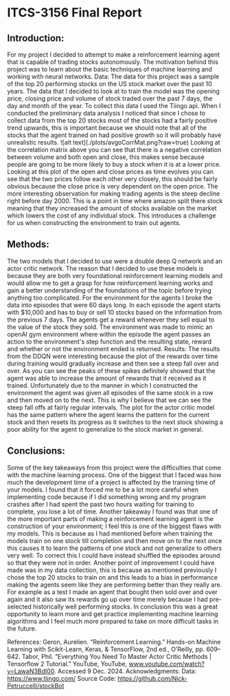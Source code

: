 <h1>ITCS-3156 Final Report</h1>

<h2>Introduction:</h2>
For my project I decided to attempt to make a reinforcement learning agent that is capable of trading stocks autonomously. The motivation behind this project was to learn about the basic techniques of machine learning and working with neural networks. 
Data:
The data for this project was a sample of the top 20 performing stocks on the US stock market over the past 10 years. The data that I decided to look at to train the model was the opening price, closing price and volume of stock traded over the past 7 days, the day and month of the year. To collect this data I used the Tiingo api. When I conducted the preliminary data analysis I noticed that since I chose to collect data from the top 20 stocks most of the stocks had a fairly positive trend upwards, this is important because we should note that all of the stocks that the agent trained on had positive growth so it will probably have unrealistic results. 
![alt text](./plots/avgoCorrMat.png?raw=true)
Looking at the correlation matrix above you can see that there is a negative correlation between volume and both open and close, this makes sense because people are going to be more likely to buy a stock when it is at a lower price. 
Looking at this plot of the open and close prices as time evolves you can see that the two prices follow each other very closely, this should be fairly obvious because the close price is very dependent on the open price. The more interesting observation for making trading agents is the steep decline right before day 2000. This is a point in time where amazon split there stock meaning that they increased the amount of stocks available on the market which lowers the cost of any individual stock. This introduces a challenge for us when constructing the environment to train out agents.
<h2>Methods:</h2>
The two models that I decided to use were a double deep Q network and an actor critic network. The reason that I decided to use these models is because they are both very foundational reinforcement learning models and would allow me to get a grasp for how reinforcement learning works and gain a better understanding of the foundations of the topic before trying anything too complicated. For the environment for the agents I broke the data into episodes that were 60 days long. In each episode the agent starts with $10,000 and has to buy or sell 10 stocks based on the information from the previous 7 days. The agents get a reward whenever they sell equal to the value of the stock they sold. The environment was made to mimic an openAI gym environment where within the episode the agent passes an action to the environment's step function and the resulting state, reward and whether or not the environment ended is returned.
Results:
The results from the DDQN were interesting because the plot of the rewards over time during training would gradually increase and then see a steep fall over and over.
As you can see the peaks of these spikes definitely showed that the agent was able to increase the amount of rewards that it received as it trained. Unfortunately due to the manner in which I constructed the environment the agent was given all episodes of the same stock in a row and then moved on to the next. This is why I believe that we can see the steep fall offs at fairly regular intervals.
The plot for the actor critic model has the same pattern where the agent learns the pattern for the current stock and then resets its progress as it switches to the next stock showing a poor ability for the agent to generalize to the stock market in general.


<h2>Conclusions:</h2>
Some of the key takeaways from this project were the difficulties that come with the machine learning process. One of the biggest that I faced was how much the development time of a project is affected by the training time of your models. I found that it forced me to be a lot more careful when implementing code because if I did something wrong and my program crashes after I had spent the past two hours waiting for training to complete, you lose a lot of time. Another takeaway I found was that one of the more important parts of making a reinforcement learning agent is the construction of your environment; I feel this is one of the biggest flaws with my models. This is because as I had mentioned before when training the models train on one stock till completion and then move on to the next once this causes it to learn the patterns of one stock and not generalize to others very well. To correct this I could have instead shuffled the episodes around so that they were not in order. Another point of improvement I could have made was in my data collection, this is because as mentioned previously I chose the top 20 stocks to train on and this leads to a bias in performance making the agents seem like they are performing better than they really are. For example as a test I made an agent that bought then sold over and over again and it also saw its rewards go up over time merely because I had pre-selected historically well performing stocks. In conclusion this was a great opportunity to learn more and get practice implementing machine learning algorithms and I feel much more prepared to take on more difficult tasks in the future.

References:
Geron, Aurelien. “Reinforcement Learning.” Hands-on Machine Learning with Scikit-Learn, Keras, & TensorFlow, 2nd ed., O’Reilly, pp. 609–642. 
Tabor, Phil. “Everything You Need To Master Actor Critic Methods | Tensorflow 2 Tutorial.” YouTube, YouTube, www.youtube.com/watch?v=LawaN3BdI00. Accessed 9 Dec. 2024. 
Acknowledgments:
Data: https://www.tiingo.com/
Source Code:
https://github.com/Nick-Petruccelli/stockBot
